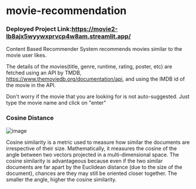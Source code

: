 # movie-recommendation
### Deployed Project Link:https://movie2-lb8ajx5wyywxprvcp4w8am.streamlit.app/

Content Based Recommender System recommends movies similar to the movie user likes.

The details of the movies(title, genre, runtime, rating, poster, etc) are fetched using an API by TMDB, https://www.themoviedb.org/documentation/api, and using the IMDB id of the movie in the API.

Don't worry if the movie that you are looking for is not auto-suggested. Just type the movie name and click on "enter"

### Cosine Distance

![image](https://github.com/nishantsingha13/movie-recommendation/assets/103675762/091aa3a6-26af-4c4d-8d57-1f8c1f767cbb)

Cosine similarity is a metric used to measure how similar the documents are irrespective of their size. Mathematically, it measures the cosine of the angle between two vectors projected in a multi-dimensional space. The cosine similarity is advantageous because even if the two similar documents are far apart by the Euclidean distance (due to the size of the document), chances are they may still be oriented closer together. The smaller the angle, higher the cosine similarity.
